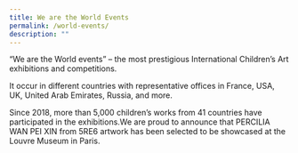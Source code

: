 ```yaml
---
title: We are the World Events
permalink: /world-events/
description: ""
---
```

“We are the World events” – the most prestigious International Children’s Art exhibitions and competitions.

It occur in different countries with representative offices in France, USA, UK, United Arab Emirates, Russia, and more.

Since 2018, more than 5,000 children’s works from 41 countries have participated in the exhibitions.We are proud to announce that  PERCILIA WAN PEI XIN from 5RE6 artwork has been selected to be showcased at the Louvre Museum in Paris.